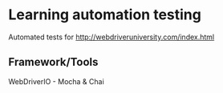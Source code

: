 # Learning automation testing

Automated tests for http://webdriveruniversity.com/index.html

## Framework/Tools

WebDriverIO - Mocha & Chai
